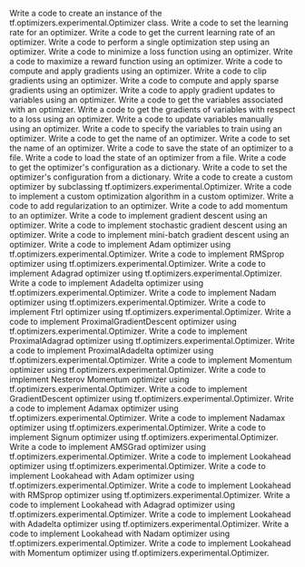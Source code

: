 Write a code to create an instance of the tf.optimizers.experimental.Optimizer class.
Write a code to set the learning rate for an optimizer.
Write a code to get the current learning rate of an optimizer.
Write a code to perform a single optimization step using an optimizer.
Write a code to minimize a loss function using an optimizer.
Write a code to maximize a reward function using an optimizer.
Write a code to compute and apply gradients using an optimizer.
Write a code to clip gradients using an optimizer.
Write a code to compute and apply sparse gradients using an optimizer.
Write a code to apply gradient updates to variables using an optimizer.
Write a code to get the variables associated with an optimizer.
Write a code to get the gradients of variables with respect to a loss using an optimizer.
Write a code to update variables manually using an optimizer.
Write a code to specify the variables to train using an optimizer.
Write a code to get the name of an optimizer.
Write a code to set the name of an optimizer.
Write a code to save the state of an optimizer to a file.
Write a code to load the state of an optimizer from a file.
Write a code to get the optimizer's configuration as a dictionary.
Write a code to set the optimizer's configuration from a dictionary.
Write a code to create a custom optimizer by subclassing tf.optimizers.experimental.Optimizer.
Write a code to implement a custom optimization algorithm in a custom optimizer.
Write a code to add regularization to an optimizer.
Write a code to add momentum to an optimizer.
Write a code to implement gradient descent using an optimizer.
Write a code to implement stochastic gradient descent using an optimizer.
Write a code to implement mini-batch gradient descent using an optimizer.
Write a code to implement Adam optimizer using tf.optimizers.experimental.Optimizer.
Write a code to implement RMSprop optimizer using tf.optimizers.experimental.Optimizer.
Write a code to implement Adagrad optimizer using tf.optimizers.experimental.Optimizer.
Write a code to implement Adadelta optimizer using tf.optimizers.experimental.Optimizer.
Write a code to implement Nadam optimizer using tf.optimizers.experimental.Optimizer.
Write a code to implement Ftrl optimizer using tf.optimizers.experimental.Optimizer.
Write a code to implement ProximalGradientDescent optimizer using tf.optimizers.experimental.Optimizer.
Write a code to implement ProximalAdagrad optimizer using tf.optimizers.experimental.Optimizer.
Write a code to implement ProximalAdadelta optimizer using tf.optimizers.experimental.Optimizer.
Write a code to implement Momentum optimizer using tf.optimizers.experimental.Optimizer.
Write a code to implement Nesterov Momentum optimizer using tf.optimizers.experimental.Optimizer.
Write a code to implement GradientDescent optimizer using tf.optimizers.experimental.Optimizer.
Write a code to implement Adamax optimizer using tf.optimizers.experimental.Optimizer.
Write a code to implement Nadamax optimizer using tf.optimizers.experimental.Optimizer.
Write a code to implement Signum optimizer using tf.optimizers.experimental.Optimizer.
Write a code to implement AMSGrad optimizer using tf.optimizers.experimental.Optimizer.
Write a code to implement Lookahead optimizer using tf.optimizers.experimental.Optimizer.
Write a code to implement Lookahead with Adam optimizer using tf.optimizers.experimental.Optimizer.
Write a code to implement Lookahead with RMSprop optimizer using tf.optimizers.experimental.Optimizer.
Write a code to implement Lookahead with Adagrad optimizer using tf.optimizers.experimental.Optimizer.
Write a code to implement Lookahead with Adadelta optimizer using tf.optimizers.experimental.Optimizer.
Write a code to implement Lookahead with Nadam optimizer using tf.optimizers.experimental.Optimizer.
Write a code to implement Lookahead with Momentum optimizer using tf.optimizers.experimental.Optimizer.